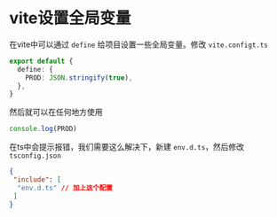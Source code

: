 # vite设置全局变量

在vite中可以通过 `define` 给项目设置一些全局变量。修改 `vite.configt.ts`

```ts
export default {
  define: {
    PROD: JSON.stringify(true),
  },
}
```

然后就可以在任何地方使用

```ts
console.log(PROD)
```

在ts中会提示报错，我们需要这么解决下，新建 `env.d.ts`，然后修改 `tsconfig.json`

```json
{
 "include": [
  "env.d.ts" // 加上这个配置
 ]
}
```